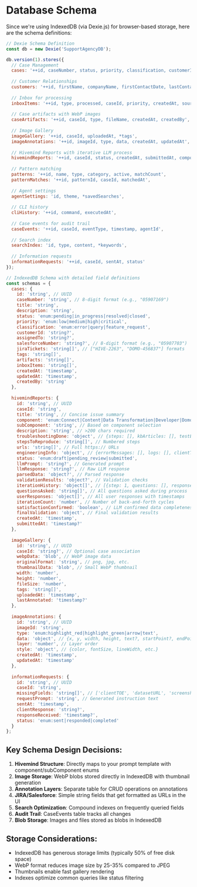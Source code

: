 # Database Schema

Since we're using IndexedDB (via Dexie.js) for browser-based storage, here are the schema definitions:

```javascript
// Dexie Schema Definition
const db = new Dexie('SupportAgencyDB');

db.version(1).stores({
  // Case Management
  cases: '++id, caseNumber, status, priority, classification, customerId, createdAt, updatedAt, *tags',
  
  // Customer Relationships
  customers: '++id, firstName, companyName, firstContactDate, lastContactDate',
  
  // Inbox for processing
  inboxItems: '++id, type, processed, caseId, priority, createdAt, source, *tags',
  
  // Case artifacts with WebP images
  caseArtifacts: '++id, caseId, type, fileName, createdAt, createdBy',
  
  // Image Gallery
  imageGallery: '++id, caseId, uploadedAt, *tags',
  imageAnnotations: '++id, imageId, type, data, createdAt, updatedAt',
  
  // Hivemind Reports with iterative LLM process
  hivemindReports: '++id, caseId, status, createdAt, submittedAt, component, subComponent',
  
  // Pattern matching
  patterns: '++id, name, type, category, active, matchCount',
  patternMatches: '++id, patternId, caseId, matchedAt',
  
  // Agent settings
  agentSettings: 'id, theme, *savedSearches',
  
  // CLI history
  cliHistory: '++id, command, executedAt',
  
  // Case events for audit trail
  caseEvents: '++id, caseId, eventType, timestamp, agentId',
  
  // Search index
  searchIndex: 'id, type, content, *keywords',
  
  // Information requests
  informationRequests: '++id, caseId, sentAt, status'
});

// IndexedDB Schema with detailed field definitions
const schemas = {
  cases: {
    id: 'string', // UUID
    caseNumber: 'string', // 8-digit format (e.g., "05907169")
    title: 'string',
    description: 'string',
    status: 'enum:pending|in_progress|resolved|closed',
    priority: 'enum:low|medium|high|critical',
    classification: 'enum:error|query|feature_request',
    customerId: 'string?',
    assignedTo: 'string?',
    salesforceNumber: 'string?', // 8-digit format (e.g., "05907703")
    jiraTickets: 'string[]', // ["HIVE-2263", "DOMO-456837"] formats
    tags: 'string[]',
    artifacts: 'string[]',
    inboxItems: 'string[]',
    createdAt: 'timestamp',
    updatedAt: 'timestamp',
    createdBy: 'string'
  },
  
  hivemindReports: {
    id: 'string', // UUID
    caseId: 'string',
    title: 'string', // Concise issue summary
    component: 'enum:Connect|Content|Data Transformation|Developer|Domo Everywhere|Governance|Legacy|Mobile|Other',
    subComponent: 'string', // Based on component selection
    description: 'string', // >200 chars required
    troubleshootingDone: 'object', // {steps: [], kbArticles: [], testEnvironments: []}
    stepsToReproduce: 'string[]', // Numbered steps
    urls: 'string[]', // Full https:// URLs
    engineeringInfo: 'object', // {errorMessages: [], logs: [], clientTOE: {}}
    status: 'enum:draft|pending_review|submitted',
    llmPrompt: 'string?', // Generated prompt
    llmResponse: 'string?', // Raw LLM response
    parsedData: 'object?', // Parsed response
    validationResults: 'object?', // Validation checks
    iterationHistory: 'object[]', // [{step: 1, questions: [], responses: [], timestamp}]
    questionsAsked: 'string[]', // All questions asked during process
    userResponses: 'object[]', // All user responses with timestamps
    iterationCount: 'number', // Number of back-and-forth cycles
    satisfactionConfirmed: 'boolean', // LLM confirmed data completeness
    finalValidation: 'object', // Final validation results
    createdAt: 'timestamp',
    submittedAt: 'timestamp?'
  },
  
  imageGallery: {
    id: 'string', // UUID
    caseId: 'string?', // Optional case association
    webpData: 'blob', // WebP image data
    originalFormat: 'string', // png, jpg, etc.
    thumbnailData: 'blob', // Small WebP thumbnail
    width: 'number',
    height: 'number',
    fileSize: 'number',
    tags: 'string[]',
    uploadedAt: 'timestamp',
    lastAnnotated: 'timestamp?'
  },
  
  imageAnnotations: {
    id: 'string', // UUID
    imageId: 'string',
    type: 'enum:highlight_red|highlight_green|arrow|text',
    data: 'object', // {x, y, width, height, text?, startPoint?, endPoint?}
    layer: 'number', // Layer order
    style: 'object', // {color, fontSize, lineWidth, etc.}
    createdAt: 'timestamp',
    updatedAt: 'timestamp'
  },
  
  informationRequests: {
    id: 'string', // UUID
    caseId: 'string',
    missingFields: 'string[]', // ['clientTOE', 'datasetURL', 'screenshots']
    requestPrompt: 'string', // Generated instruction text
    sentAt: 'timestamp',
    clientResponse: 'string?',
    responseReceived: 'timestamp?',
    status: 'enum:sent|responded|completed'
  }
};
```

## Key Schema Design Decisions:

1. **Hivemind Structure**: Directly maps to your prompt template with component/subComponent enums
2. **Image Storage**: WebP blobs stored directly in IndexedDB with thumbnail generation
3. **Annotation Layers**: Separate table for CRUD operations on annotations
4. **JIRA/Salesforce**: Simple string fields that get formatted as URLs in the UI
5. **Search Optimization**: Compound indexes on frequently queried fields
6. **Audit Trail**: CaseEvents table tracks all changes
7. **Blob Storage**: Images and files stored as blobs in IndexedDB

## Storage Considerations:
- IndexedDB has generous storage limits (typically 50% of free disk space)
- WebP format reduces image size by 25-35% compared to JPEG
- Thumbnails enable fast gallery rendering
- Indexes optimize common queries like status filtering